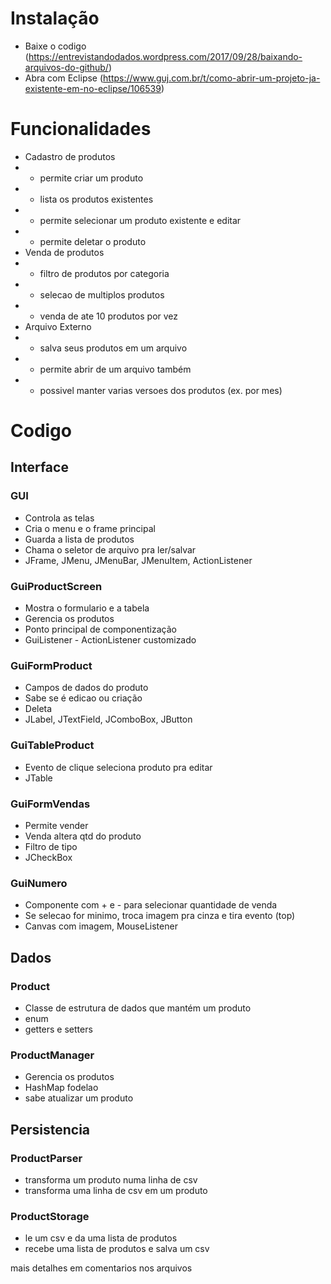 # Instalação
* Baixe o codigo (https://entrevistandodados.wordpress.com/2017/09/28/baixando-arquivos-do-github/)
* Abra com Eclipse (https://www.guj.com.br/t/como-abrir-um-projeto-ja-existente-em-no-eclipse/106539)

# Funcionalidades
* Cadastro de produtos
* * permite criar um produto
* * lista os produtos existentes
* * permite selecionar um produto existente e editar
* * permite deletar o produto
* Venda de produtos
* * filtro de produtos por categoria
* * selecao de multiplos produtos
* * venda de ate 10 produtos por vez
* Arquivo Externo
* * salva seus produtos em um arquivo
* * permite abrir de um arquivo também
* * possivel manter varias versoes dos produtos (ex. por mes)

# Codigo

## Interface

### GUI
* Controla as telas
* Cria o menu e o frame principal
* Guarda a lista de produtos
* Chama o seletor de arquivo pra ler/salvar
* JFrame, JMenu, JMenuBar, JMenuItem, ActionListener

### GuiProductScreen
* Mostra o formulario e a tabela
* Gerencia os produtos
* Ponto principal de componentização
* GuiListener - ActionListener customizado

### GuiFormProduct
* Campos de dados do produto
* Sabe se é edicao ou criação
* Deleta
* JLabel, JTextField, JComboBox, JButton

### GuiTableProduct
* Evento de clique seleciona produto pra editar
* JTable

### GuiFormVendas
* Permite vender
* Venda altera qtd do produto
* Filtro de tipo
* JCheckBox

### GuiNumero
* Componente com + e - para selecionar quantidade de venda
* Se selecao for minimo, troca imagem pra cinza e tira evento (top)
* Canvas com imagem, MouseListener

## Dados

### Product
* Classe de estrutura de dados que mantém um produto
* enum 
* getters e setters

### ProductManager
* Gerencia os produtos
* HashMap fodelao
* sabe atualizar um produto

## Persistencia

### ProductParser
* transforma um produto numa linha de csv
* transforma uma linha de csv em um produto

### ProductStorage
* le um csv e da uma lista de produtos
* recebe uma lista de produtos e salva um csv

mais detalhes em comentarios nos arquivos
